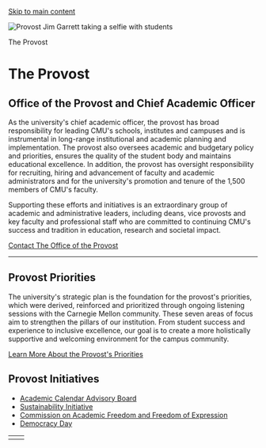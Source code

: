 [Skip to main content](https://www.cmu.edu/leadership/the-provost#main-content)

![Provost Jim Garrett taking a selfie with students](https://www.cmu.edu/sites/default/files/styles/large_hero_1920x1080/public/2025-06/selfie-with-students-1400x700-min.jpg.webp?itok=zcYdNCrG)

The Provost

# The Provost

## Office of the Provost and Chief Academic Officer

As the university's chief academic officer, the provost has broad responsibility for leading CMU's schools, institutes and campuses and is instrumental in long-range institutional and academic planning and implementation. The provost also oversees academic and budgetary policy and priorities, ensures the quality of the student body and maintains educational excellence. In addition, the provost has oversight responsibility for recruiting, hiring and advancement of faculty and academic administrators and for the university's promotion and tenure of the 1,500 members of CMU's faculty.

Supporting these efforts and initiatives is an extraordinary group of academic and administrative leaders, including deans, vice provosts and key faculty and professional staff who are committed to continuing CMU's success and tradition in education, research and societal impact.

[Contact The Office of the Provost](https://www.cmu.edu/leadership/the-provost/contact)

* * *

## Provost Priorities

The university's strategic plan is the foundation for the provost's priorities, which were derived, reinforced and prioritized through ongoing listening sessions with the Carnegie Mellon community. These seven areas of focus aim to strengthen the pillars of our institution. From student success and experience to inclusive excellence, our goal is to create a more holistically supportive and welcoming environment for the campus community.

[Learn More About the Provost's Priorities](https://www.cmu.edu/leadership/the-provost/provost-priorities)

## Provost Initiatives

- [Academic Calendar Advisory Board](https://www.cmu.edu/leadership/the-provost/provost-initiatives-calendar-innovation)
- [Sustainability Initiative](https://www.cmu.edu/sustainability-initiative/index.html)
- [Commission on Academic Freedom and Freedom of Expression](https://www.cmu.edu/leadership/the-provost/provost-initiatives-academic-freedom)
- [Democracy Day](https://www.cmu.edu/leadership/the-provost/provost-initiatives-democracy-day)

|     |     |
| --- | --- |
|  |  |
